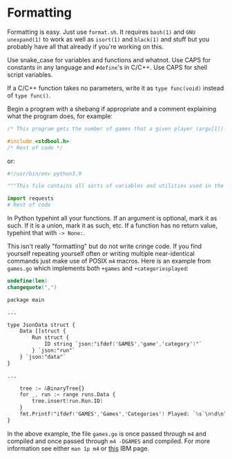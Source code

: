 # Formatting

Formatting is easy. Just use `format.sh`. It requires `bash(1)` and `GNU unexpand(1)` to work as
well as `isort(1)` and `black(1)` and stuff but you probably have all that already if you're working
on this.

Use snake_case for variables and functions and whatnot. Use CAPS for constants in any language and
`#define`'s in C/C++. Use CAPS for shell script variables.

If a C/C++ function takes no parameters, write it as `type func(void)` instead of `type func()`.

Begin a program with a shebang if appropriate and a comment explaining what the program does, for
example:

```c
/* This program gets the number of games that a given player (argv[1]) has submit runs to. */

#include <stdbool.h>
/* Rest of code */
```

or:

```python
#!/usr/bin/env python3.9

"""This file contains all sorts of variables and utilities used in the sr.c related programs."""

import requests
# Rest of code
```

In Python typehint all your functions. If an argument is optional, mark it as such. If it is a
union, mark it as such, etc. If a function has no return value, typehint that with `-> None:`.

This isn't really "formatting" but do not write cringe code. If you find yourself repeating yourself
often or writing multiple near-identical commands just make use of POSIX `m4` macros. Here is an
example from `games.go` which implements both `+games` and `+categoriesplayed`:

```m4
undefine(len)
changequote(',')

package main

...

type JsonData struct {
	Data []struct {
		Run struct {
			ID string `json:"ifdef('GAMES','game','category')"`
		} `json:"run"`
	} `json:"data"`
}

...

	tree := &BinaryTree{}
	for _, run := range runs.Data {
		tree.insert(run.Run.ID)
	}
	fmt.Printf("ifdef('GAMES','Games','Categories') Played: `%s`\n%d\n", os.Args[1], count)
}
```

In the above example, the file `games.go` is once passed through `m4` and compiled and once passed
through `m4 -DGAMES` and compiled. For more information see either `man 1p m4` or
[this](https://www.ibm.com/docs/en/aix/7.2?topic=concepts-m4-macro-processor-overview) IBM page.
